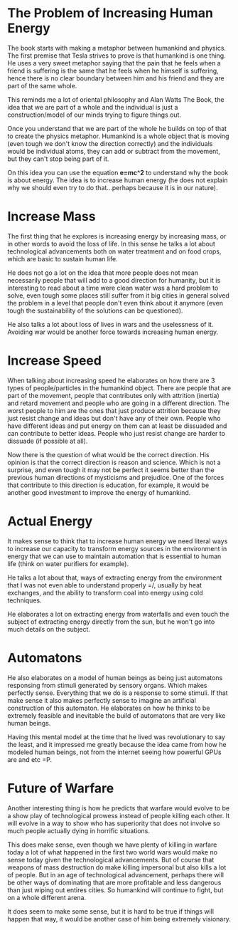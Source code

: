 # The Problem of Increasing Human Energy

The book starts with making a metaphor between humankind
and physics. The first premise that Tesla strives to prove
is that humankind is one thing. He uses a very sweet metaphor
saying that the pain that he feels when a friend is suffering
is the same that he feels when he himself is suffering, hence
there is no clear boundary between him and his friend and
they are part of the same whole.

This reminds me a lot of oriental philosophy and Alan Watts
The Book, the idea that we are part of a whole and the individual
is just a construction/model of our minds trying to figure things out.

Once you understand that we are part of the whole he builds on top
of that to create the physics metaphor. Humankind is a whole object
that is moving (even tough we don't know the direction correctly)
and the individuals would be individual atoms, they can add or subtract
from the movement, but they can't stop being part of it.

On this idea you can use the equation **e=mc^2** to understand
why the book is about energy. The idea is to increase human energy
(he does not explain why we should even try to do that...perhaps because
it is in our nature).

# Increase Mass

The first thing that he explores is increasing energy by increasing
mass, or in other words to avoid the loss of life. In this sense
he talks a lot about technological advancements both on water
treatment and on food crops, which are basic to sustain human life.

He does not go a lot on the idea that more people does not mean
necessarily people that will add to a good direction for humanity,
but it is interesting to read about a time were clean water was a
hard problem to solve, even tough some places still suffer from it
big cities in general solved the problem in a level that people
don't even think about it anymore (even tough the sustainability
of the solutions can be questioned).

He also talks a lot about loss of lives in wars and the
uselessness of it. Avoiding war would be another force towards
increasing human energy.


# Increase Speed

When talking about increasing speed he elaborates on how there are
3 types of people/particles in the humankind object. There are people
that are part of the movement, people that contributes only with attrition
(inertia) and retard movement and people who are going in a different
direction. The worst people to him are the ones that just produce attrition
because they just resist change and ideas but don't have any of their own.
People who have different ideas and put energy on them can at least be
dissuaded and can contribute to better ideas. People who just resist change
are harder to dissuade (if possible at all).

Now there is the question of what would be the correct direction. His opinion
is that the correct direction is reason and science. Which is not a surprise, and
even tough it may not be perfect it seems better than the previous human
directions of mysticisms and prejudice. One of the forces that contribute
to this direction is education, for example, it would be another good investment
to improve the energy of humankind.


# Actual Energy

It makes sense to think that to increase human energy we need literal
ways to increase our capacity to transform energy sources in the environment
in energy that we can use to maintain automation that is essential to
human life (think on water purifiers for example).

He talks a lot about that, ways of extracting energy from the environment
that I was not even able to understand properly =/, usually by heat exchanges,
and the ability to transform coal into energy using cold techniques.

He elaborates a lot on extracting energy from waterfalls and even touch the
subject of extracting energy directly from the sun, but he won't go into
much details on the subject.

# Automatons

He also elaborates on a model of human beings as being just automatons responsing
from stimuli generated by sensory organs. Which makes perfectly sense.
Everything that we do is a response to some stimuli. If that make sense
it also makes perfectly sense to imagine an artificial construction of
this automaton. He elaborates on how he thinks to be extremely feasible
and inevitable the build of automatons that are very like human beings.

Having this mental model at the time that he lived was revolutionary
to say the least, and it impressed me greatly because the idea came from
how he modeled human beings, not from the internet seeing how powerful
GPUs are and etc =P.


# Future of Warfare

Another interesting thing is how he predicts that warfare would
evolve to be a show play of technological prowess instead of people
killing each other. It will evolve in a way to show who has superiority that
does not involve so much people actually dying in horrific situations.

This does make sense, even though we have plenty of killing in warfare
today a lot of what happened in the first two world wars would make no sense
today given the technological advancements. But of course that weapons of
mass destruction do make killing impersonal but also kills a lot of people.
But in an age of technological advancement, perhaps there will be other
ways of dominating that are more profitable and less dangerous than just
wiping out entires cities. So humankind will continue to fight, but on a
whole different arena.

It does seem to make some sense, but it is hard to be true if things
will happen that way, it would be another case of him being extremely visionary.
